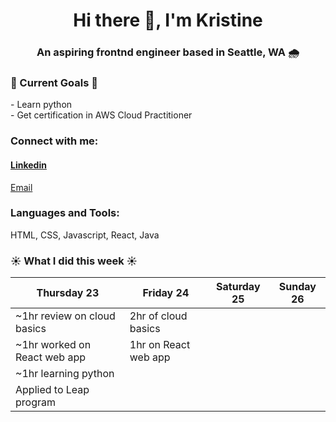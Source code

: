 <h1 align="center">Hi there 👋, I'm Kristine</h1>
<h3 align="center">An aspiring frontnd engineer based in Seattle, WA 🌧️</h3>

<h3>💚 Current Goals 💚</h3>
- Learn python <br>
- Get certification in AWS Cloud Practitioner

<h3 align="left">Connect with me:</h3>
<p alignt="left" class="social__links">
<a href="https://www.linkedin.com/in/kristine-bermoy-9252021bb/" target="blank"><h4>Linkedin</h4></a> 
<a href="mailto:kbermoy02@gmail.com">Email</a>
</p>

<h3 align="left">Languages and Tools:</h3>
<span>HTML, CSS, Javascript, React, Java</span>

### ☀️ What I did this week ☀️
| Thursday 23                | Friday 24           | Saturday 25    | Sunday 26 |
|----------------------------|---------------------|----------------|-----------|
|~1hr review on cloud basics | 2hr of cloud basics |
|~1hr worked on React web app| 1hr on React web app|
|~1hr learning python        |                     |                |           |
| Applied to Leap program    |                     |                |           |
